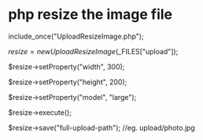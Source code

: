 # php resize the image file

include_once("UploadResizeImage.php");

$resize = new UploadResizeImage($_FILES["upload"]);

$resize->setProperty("width", 300);

$resize->setProperty("height", 200);

$resize->setProperty("model", "large");

$resize->execute();

$resize->save("full-upload-path"); //eg. upload/photo.jpg
